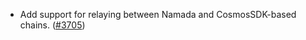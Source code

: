 - Add support for relaying between Namada and CosmosSDK-based chains.
  ([\#3705](https://github.com/informalsystems/hermes/issues/3705))